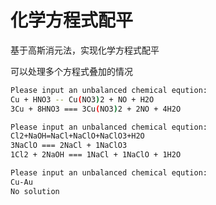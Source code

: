 # 化学方程式配平

基于高斯消元法，实现化学方程式配平

可以处理多个方程式叠加的情况

~~~bash
Please input an unbalanced chemical eqution:
Cu + HNO3 -- Cu(NO3)2 + NO + H2O
3Cu + 8HNO3 === 3Cu(NO3)2 + 2NO + 4H2O
~~~

~~~bash
Please input an unbalanced chemical eqution:
Cl2+NaOH=NaCl+NaClO+NaClO3+H2O
3NaClO === 2NaCl + 1NaClO3
1Cl2 + 2NaOH === 1NaCl + 1NaClO + 1H2O
~~~

~~~bash
Please input an unbalanced chemical eqution:
Cu-Au
No solution
~~~
